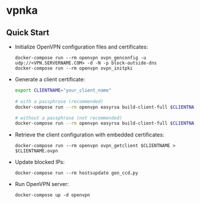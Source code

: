 # vpnka

## Quick Start


* Initialize OpenVPN configuration files and certificates:
      
      docker-compose run --rm openvpn ovpn_genconfig -u udp://<VPN.SERVERNAME.COM> -d -N -p block-outside-dns
      docker-compose run --rm openvpn ovpn_initpki

* Generate a client certificate:

    ```bash
    export CLIENTNAME="your_client_name"
      
    # with a passphrase (recommended)
    docker-compose run --rm openvpn easyrsa build-client-full $CLIENTNAME

    # without a passphrase (not recommended)
    docker-compose run --rm openvpn easyrsa build-client-full $CLIENTNAME nopass
    ```

* Retrieve the client configuration with embedded certificates:

      docker-compose run --rm openvpn ovpn_getclient $CLIENTNAME > $CLIENTNAME.ovpn

* Update blocked IPs:

      docker-compose run --rm hostsupdate gen_ccd.py
      
* Run OpenVPN server:

      docker-compose up -d openvpn
